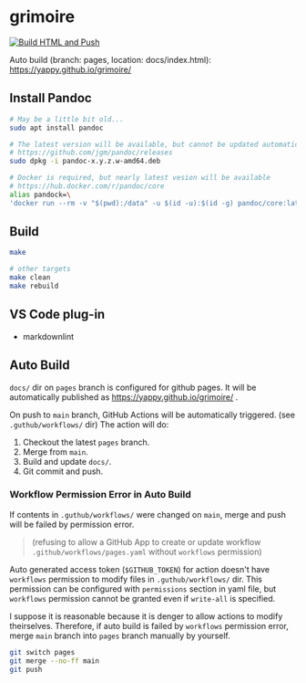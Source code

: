 # grimoire

[![Build HTML and Push](https://github.com/yappy/grimoire/actions/workflows/pages.yaml/badge.svg)](https://github.com/yappy/grimoire/actions/workflows/pages.yaml)

Auto build (branch: pages, location: docs/index.html):
<https://yappy.github.io/grimoire/>

## Install Pandoc

```sh
# May be a little bit old...
sudo apt install pandoc
```

```sh
# The latest version will be available, but cannot be updated automatically
# https://github.com/jgm/pandoc/releases
sudo dpkg -i pandoc-x.y.z.w-amd64.deb
```

```sh
# Docker is required, but nearly latest vesion will be available
# https://hub.docker.com/r/pandoc/core
alias pandock=\
'docker run --rm -v "$(pwd):/data" -u $(id -u):$(id -g) pandoc/core:latest'
```

## Build

```sh
make
```

```sh
# other targets
make clean
make rebuild
```

## VS Code plug-in

* markdownlint

## Auto Build

`docs/` dir on `pages` branch is configured for github pages.
It will be automatically published as <https://yappy.github.io/grimoire/> .

On push to `main` branch, GitHub Actions will be automatically triggered.
(see `.guthub/workflows/` dir)
The action will do:

1. Checkout the latest `pages` branch.
1. Merge from `main`.
1. Build and update `docs/`.
1. Git commit and push.

### Workflow Permission Error in Auto Build

If contents in `.guthub/workflows/` were changed on `main`,
merge and push will be failed by permission error.

> (refusing to allow a GitHub App to create or update workflow
> `.github/workflows/pages.yaml` without `workflows` permission)

Auto generated access token (`$GITHUB_TOKEN`) for action doesn't have
`workflows` permission to modify files in `.guthub/workflows/` dir.
This permission can be configured with `permissions` section in yaml file,
but `workflows` permission cannot be granted even if `write-all` is specified.

I suppose it is reasonable because it is denger to allow actions to modify
theirselves.
Therefore, if auto build is failed by `workflows` permission error,
merge `main` branch into `pages` branch manually by yourself.

```sh
git switch pages
git merge --no-ff main
git push
```
